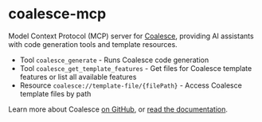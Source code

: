 # coalesce-mcp

Model Context Protocol (MCP) server for [Coalesce](https://github.com/IntelliTect/Coalesce), providing AI assistants with code generation tools and template resources.

- Tool `coalesce_generate` - Runs Coalesce code generation
- Tool `coalesce_get_template_features` - Get files for Coalesce template features or list all available features
- Resource `coalesce://template-file/{filePath}` - Access Coalesce template files by path

Learn more about Coalesce [on GitHub](https://github.com/IntelliTect/Coalesce), or [read the documentation](https://coalesce.intellitect.com).